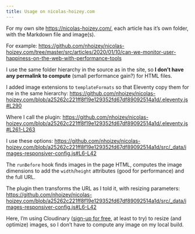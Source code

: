 ```yaml
---
title: Usage on nicolas-hoizey.com
---
```


For my own site <https://nicolas-hoizey.com/>, each article has it’s own folder, with the Markdown file and image(s).

For example:
https://github.com/nhoizey/nicolas-hoizey.com/tree/master/src/articles/2020/01/10/can-we-monitor-user-happiness-on-the-web-with-performance-tools

I use the same folder hierarchy in the source as in the site, so **I don’t have any permalink to compute** (small performance gain?) for HTML files.

I added image extensions to `templateFormats` so that Eleventy copy them for me in the same hierarchy:
https://github.com/nhoizey/nicolas-hoizey.com/blob/a25262c221ff8f19e129352fd67df89092514a1d/.eleventy.js#L290

Where I call the plugin:
https://github.com/nhoizey/nicolas-hoizey.com/blob/a25262c221ff8f19e129352fd67df89092514a1d/.eleventy.js#L261-L263

I use these options:
https://github.com/nhoizey/nicolas-hoizey.com/blob/a25262c221ff8f19e129352fd67df89092514a1d/src/_data/images-responsiver-config.js#L6-L42

The `runBefore` hook finds images in the page HTML, computes the image dimensions to add the `width`/`height` attributes (good for performance) and the full URL.

The plugin then transforms the URL as I told it, with resizing parameters:
https://github.com/nhoizey/nicolas-hoizey.com/blob/a25262c221ff8f19e129352fd67df89092514a1d/src/_data/images-responsiver-config.js#L6-L42

Here, I’m using Cloudinary ([sign-up for free](https://nho.io/cloudinary-signup), at least to try) to resize (and optimize) images, so I don’t have to compute any image on my local build.
